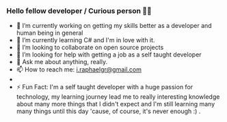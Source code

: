 ### Hello fellow developer / Curious person 👋🏻


- 🔭 I’m currently working on getting my skills better as a developer and human being in general
- 🌱 I’m currently learning C# and I'm in love with it.
- 👯 I’m looking to collaborate on open source projects
- 🤔 I’m looking for help with getting a job as a self taught developer
- 💬 Ask me about anything, really.
- 📫 How to reach me: i.raphaelgr@gmail.com
- 
- ⚡ Fun Fact: I'm a self taught developer with a huge passion for technology, my learning journey lead me to really interesting knowledge about many more things that I didn't expect and I'm still learning many many things until this day 'cause, of course, it's never enough :) .
